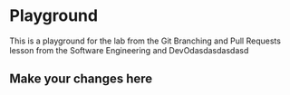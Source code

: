 # Playground
This is a playground for the lab from the Git Branching and Pull Requests lesson from the Software Engineering and DevOdasdasdasdasd

## Make your changes here
